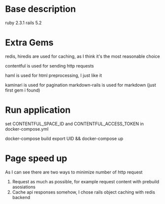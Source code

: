 # Base description

ruby 2.3.1
rails 5.2

# Extra Gems
redis, hiredis are used for caching, as I think it's the most reasonable choice

contentful is used for sending http requests

haml is used for html preprocessing, I just like it

kaminari is used for pagination
markdown-rails is used for markdown (just first gem i found)

# Run application

set CONTENTFUL_SPACE_ID and CONTENTFUL_ACCESS_TOKEN in docker-compose.yml

docker-compose build
export UID && docker-compose up

# Page speed up

As I can see there are two ways to minimize number of http request
1. Request as much as possible, for example request content with prebuild asosiations
2. Cache api responses somehow, I chose rails object caching with redis backend